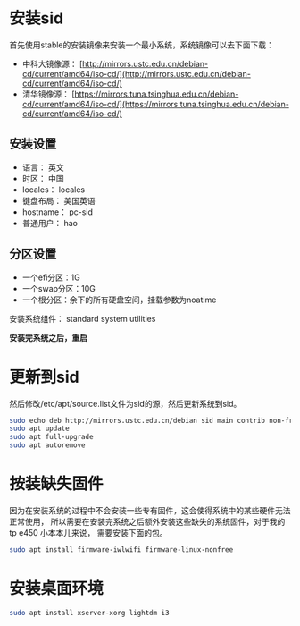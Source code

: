 # 安装sid
首先使用stable的安装镜像来安装一个最小系统，系统镜像可以去下面下载：

- 中科大镜像源： [http://mirrors.ustc.edu.cn/debian-cd/current/amd64/iso-cd/](http://mirrors.ustc.edu.cn/debian-cd/current/amd64/iso-cd/)
- 清华镜像源： [https://mirrors.tuna.tsinghua.edu.cn/debian-cd/current/amd64/iso-cd/](https://mirrors.tuna.tsinghua.edu.cn/debian-cd/current/amd64/iso-cd/)

## 安装设置
- 语言： 英文
- 时区： 中国
- locales： locales
- 键盘布局： 美国英语
- hostname： pc-sid  
- 普通用户： hao

## 分区设置
- 一个efi分区：1G
- 一个swap分区：10G
- 一个根分区：余下的所有硬盘空间，挂载参数为noatime

安装系统组件： standard system utilities

**安装完系统之后，重启**

# 更新到sid
然后修改/etc/apt/source.list文件为sid的源，然后更新系统到sid。

```bash
sudo echo deb http://mirrors.ustc.edu.cn/debian sid main contrib non-free > /etc/apt/sources.list
sudo apt update
sudo apt full-upgrade
sudo apt autoremove
```

# 按装缺失固件
因为在安装系统的过程中不会安装一些专有固件，这会使得系统中的某些硬件无法正常使用，
所以需要在安装完系统之后额外安装这些缺失的系统固件，对于我的 tp e450 小本本儿来说，
需要安装下面的包。

```bash
sudo apt install firmware-iwlwifi firmware-linux-nonfree
```

# 安装桌面环境

```sh
sudo apt install xserver-xorg lightdm i3
```